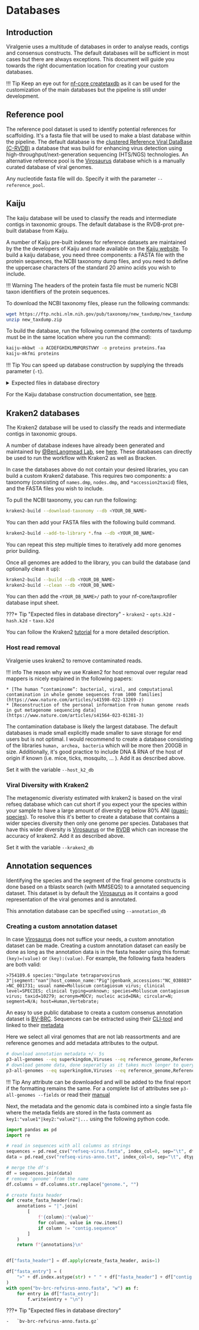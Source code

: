 # Databases

## Introduction

Viralgenie uses a multitude of databases in order to analyse reads, contigs and consensus constructs. The default databases will be sufficient in most cases but there are always exceptions. This document will guide you towards the right documentation location for creating your custom databases.

!!! Tip
    Keep an eye out for [nf-core createtaxdb](https://nf-co.re/createtaxdb/) as it can be used for the customization of the main databases but the pipeline is still under development.

## Reference pool

The reference pool dataset is used to identify potential references for scaffolding. It's a fasta file that will be used to make a blast database within the pipeline. The default database is the [clustered Reference Viral DataBase (C-RVDB)](https://rvdb.dbi.udel.edu/) a database that was build for enhancing virus detection using high-throughput/next-generation sequencing (HTS/NGS) technologies. An alternative reference pool is the [Virosaurus](https://viralzone.expasy.org/8676) database which is a manually curated database of viral genomes.

Any nucleotide fasta file will do. Specify it with the parameter `--reference_pool`.

## Kaiju

The kaiju database will be used to classify the reads and intermediate contigs in taxonomic groups. The default database is the RVDB-prot pre-built database from Kaiju.

A number of Kaiju pre-built indexes for reference datasets are maintained by the the developers of Kaiju and made available on the [Kaiju website](https://bioinformatics-centre.github.io/kaiju/downloads.html).
To build a kaiju database, you need three components: a FASTA file with the protein sequences, the NCBI taxonomy dump files, and you need to define the uppercase characters of the standard 20 amino acids you wish to include.

!!! Warning
    The headers of the protein fasta file must be numeric NCBI taxon identifiers of the protein sequences.

To download the NCBI taxonomy files, please run the following commands:

```bash
wget https://ftp.ncbi.nlm.nih.gov/pub/taxonomy/new_taxdump/new_taxdump.zip
unzip new_taxdump.zip
```

To build the database, run the following command (the contents of taxdump must be in the same location where you run the command):

```bash
kaiju-mkbwt -a ACDEFGHIKLMNPQRSTVWY -o proteins proteins.faa
kaiju-mkfmi proteins
```

!!! Tip
    You can speed up database construction by supplying the threads parameter (`-t`).

<details markdown="1">
<summary>Expected files in database directory</summary>

-   `kaiju`
    -   `kaiju_db_*.fmi`
    -   `nodes.dmp`
    -   `names.dmp`

</details>

For the Kaiju database construction documentation, see [here](https://github.com/bioinformatics-centre/kaiju#custom-database).

## Kraken2 databases

The Kraken2 database will be used to classify the reads and intermediate contigs in taxonomic groups.

A number of database indexes have already been generated and maintained by [@BenLangmead Lab](https://github.com/BenLangmead), see [here](https://benlangmead.github.io/aws-indexes/k2). These databases can directly be used to run the workflow with Kraken2 as well as Bracken.

In case the databases above do not contain your desired libraries, you can build a custom Kraken2 database. This requires two components: a taxonomy (consisting of `names.dmp`, `nodes.dmp`, and `*accession2taxid`) files, and the FASTA files you wish to include.

To pull the NCBI taxonomy, you can run the following:

```bash
kraken2-build --download-taxonomy --db <YOUR_DB_NAME>
```

You can then add your FASTA files with the following build command.

```bash
kraken2-build --add-to-library *.fna --db <YOUR_DB_NAME>
```

You can repeat this step multiple times to iteratively add more genomes prior building.

Once all genomes are added to the library, you can build the database (and optionally clean it up):

```bash
kraken2-build --build --db <YOUR_DB_NAME>
kraken2-build --clean --db <YOUR_DB_NAME>
```

You can then add the `<YOUR_DB_NAME>/` path to your nf-core/taxprofiler database input sheet.

???+ Tip "Expected files in database directory"
    -   `kraken2`
        -   `opts.k2d`
        -   `hash.k2d`
        -   `taxo.k2d`


You can follow the Kraken2 [tutorial](https://github.com/DerrickWood/kraken2/blob/master/docs/MANUAL.markdown#custom-databases) for a more detailed description.

### Host read removal

Viralgenie uses kraken2 to remove contaminated reads.

!!! info
    The reason why we use Kraken2 for host removal over regular read mappers is nicely explained in the following papers:

    * [The human “contaminome”: bacterial, viral, and computational contamination in whole genome sequences from 1000 families](https://www.nature.com/articles/s41598-022-13269-z)
    * [Reconstruction of the personal information from human genome reads in gut metagenome sequencing data](https://www.nature.com/articles/s41564-023-01381-3)

The contamination database is likely the largest database. The default databases is made small explicitly made smaller to save storage for end users but is not optimal. I would recommend to create a database consisting of the libraries `human, archea, bacteria` which will be more then 200GB in size. Additionally, it's good practice to include DNA & RNA of the host of origin if known (i.e. mice, ticks, mosquito, ... ). Add it as described above.

Set it with the variable `--host_k2_db`

### Viral Diversity with Kraken2

The metagenomic diveristy estimated with kraken2 is based on the viral refseq database which can cut short if you expect your the species within your sample to have a large amount of diversity eg below 80% ANI ([quasi-species](https://link.springer.com/chapter/10.1007/978-3-642-77011-1_1)). To resolve this it's better to create a database that contains a wider species diversity then only one genome per species. Databases that have this wider diversity is [Virosaurus](https://viralzone.expasy.org/8676) or the [RVDB](https://rvdb.dbi.udel.edu/home) which can increase the accuracy of kraken2. Add it as described above.

Set it with the variable `--kraken2_db`

## Annotation sequences

Identifying the species and the segment of the final genome constructs is done based on a tblastx search (with MMSEQS) to a annotated sequencing dataset. This dataset is by default the [Virosaurus](https://viralzone.expasy.org/8676) as it contains a good representation of the viral genomes and is annotated.

This annotation database can be specified using `--annotation_db`

### Creating a custom annotation dataset

In case [Virosaurus](https://viralzone.expasy.org/8676) does not suffice your needs, a custom annotation dataset can be made. Creating a custom annotation dataset can easily be done as long as the annotation data is in the fasta header using this format: `(key)=(value)` or `(key):(value)`. For example, the following fasta headers are both valid:

```
>754189.6 species:"Ungulate tetraparvovirus 3"|segment:"nan"|host_common_name:"Pig"|genbank_accessions:"NC_038883"|taxon_id:"754189"
>NC_001731; usual name=Molluscum contagiosum virus; clinical level=SPECIES; clinical typing=unknown; species=Molluscum contagiosum virus; taxid=10279; acronym=MOCV; nucleic acid=DNA; circular=N; segment=N/A; host=Human,Vertebrate;
```

An easy to use public database to creata a custom consenus annotation dataset is [BV-BRC](https://www.bv-brc.org/). Sequences can be extracted using their [CLI-tool](https://www.bv-brc.org/docs/cli_tutorial/index.html) and linked to their [metadata](https://www.bv-brc.org/docs/cli_tutorial/cli_getting_started.html#the-bv-brc-database)

Here we select all viral genomes that are not lab reassortments and are reference genomes and add metadata attributes to the output.

```bash
# download annotation metadata +/- 5s
p3-all-genomes --eq superkingdom,Viruses --eq reference_genome,Reference --ne host_common_name,'Lab reassortment' --attr genome_id,species,segment,genome_name,genome_length,host_common_name,genbank_accessions,taxon_id   > all-virus-anno.txt
# download genome data, done seperatly as it takes much longer to query +/- 1 hour
p3-all-genomes --eq superkingdom,Viruses --eq reference_genome,Reference --ne host_common_name,'Lab reassortment' | p3-get-genome-contigs --attr sequence > all-virus.fasta
```

!!! Tip
    Any attribute can be downloaded and will be added to the final report if the formatting remains the same.
    For a complete list of attributes see `p3-all-genomes --fields` or read their [manual](https://www.bv-brc.org/docs/cli_tutorial/cli_getting_started.html)

Next, the metadata and the genomic data is combined into a single fasta file where the metada fields are stored in the fasta comment as `key1:"value1"|key2:"value2"|...` using the following python code.

```python
import pandas as pd
import re

# read in sequences with all columns as strings
sequences = pd.read_csv("refseq-virus.fasta", index_col=0, sep="\t", dtype=str)
data = pd.read_csv("refseq-virus-anno.txt", index_col=0, sep="\t", dtype=str)

# merge the df's
df = sequences.join(data)
# remove 'genome' from the name
df.columns = df.columns.str.replace("genome.", "")

# create fasta header
def create_fasta_header(row):
    annotations = "|".join(
        [
            f'{column}:"{value}"'
            for column, value in row.items()
            if column != "contig.sequence"
        ]
    )
    return f"{annotations}\n"


df["fasta_header"] = df.apply(create_fasta_header, axis=1)

df["fasta_entry"] = (
    ">" + df.index.astype(str) + " " + df["fasta_header"] + df["contig.sequence"]
)
with open("bv-brc-refvirus-anno.fasta", "w") as f:
    for entry in df["fasta_entry"]:
        f.write(entry + "\n")
```

???+ Tip "Expected files in database directory"

    -   `bv-brc-refvirus-anno.fasta.gz`


<!-- ### Bracken

Bracken does not require an independent database but rather builds upon Kraken2 databases. [The pre-built Kraken2 databases hosted by Ben Langmead](https://benlangmead.github.io/aws-indexes/k2) already contain the required files to run Bracken.

However, to build custom databases, you will need a Kraken2 database, the (average) read lengths (in bp) of your sequencing experiment, the K-mer size used to build the Kraken2 database, and Kraken2 available on your machine.

```bash
bracken-build -d <KRAKEN_DB_DIR> -k <KRAKEN_DB_KMER_LENGTH> -l <READLENGTH>
```

> [!Tip]
> You can speed up database construction by supplying the threads parameter (`-t`).

> [!Tip]
> If you do not have Kraken2 in your `$PATH` you can point to the binary with `-x /<path>/<to>/kraken2`.

<details markdown="1">
<summary>Expected files in database directory</summary>

-   `bracken`
    -   `hash.k2d`
    -   `opts.k2d`
    -   `taxo.k2d`
    -   `database100mers.kmer_distrib`
    -   `database150mers.kmer_distrib`

</details>

You can follow Bracken [tutorial](https://ccb.jhu.edu/software/bracken/index.shtml?t=manual) for more information.

Set it with the variable `--bracken_db` -->
